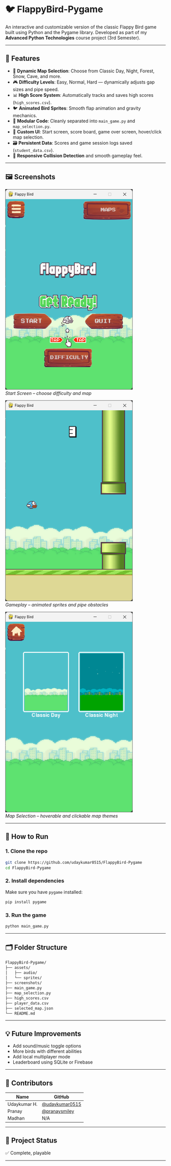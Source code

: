 # 🐦 FlappyBird-Pygame

An interactive and customizable version of the classic Flappy Bird game built using Python and the Pygame library. Developed as part of my **Advanced Python Technologies** course project (3rd Semester).

---

## 🎯 Features

- 🔄 **Dynamic Map Selection**: Choose from Classic Day, Night, Forest, Snow, Cave, and more.
- 🎮 **Difficulty Levels**: Easy, Normal, Hard — dynamically adjusts gap sizes and pipe speed.
- 📊 **High Score System**: Automatically tracks and saves high scores (`high_scores.csv`).
- 🐦 **Animated Bird Sprites**: Smooth flap animation and gravity mechanics.
- 📁 **Modular Code**: Cleanly separated into `main_game.py` and `map_selection.py`.
- 📸 **Custom UI**: Start screen, score board, game over screen, hover/click map selection.
- 🗃️ **Persistent Data**: Scores and game session logs saved (`student_data.csv`).
- 🧪 **Responsive Collision Detection** and smooth gameplay feel.

---

## 🖼️ Screenshots


<p align="left">
  <img src="screenshots/start.png" alt="Start Screen" width="400"/><br>
  <em>Start Screen – choose difficulty and map</em>
</p>

<p align="left">
  <img src="screenshots/gameplay.png" alt="Gameplay" width="400"/><br>
  <em>Gameplay – animated sprites and pipe obstacles</em>
</p>

<p align="left">
  <img src="screenshots/maps.png" alt="Map Selection" width="400"/><br>
  <em>Map Selection – hoverable and clickable map themes</em>
</p>

---

## 🚀 How to Run

### 1. Clone the repo

```bash
git clone https://github.com/udaykumar0515/FlappyBird-Pygame
cd FlappyBird-Pygame
```

### 2. Install dependencies

Make sure you have `pygame` installed:

```bash
pip install pygame
```

### 3. Run the game

```bash
python main_game.py
```

---

## 🗂️ Folder Structure

```
FlappyBird-Pygame/
├── assets/
│   ├── audio/         
│   └── sprites/       
├── screenshots/       
├── main_game.py       
├── map_selection.py   
├── high_scores.csv   
├── player_data.csv 
├── selected_map.json  
└── README.md
```

---

## 💡 Future Improvements

* Add sound/music toggle options  
* More birds with different abilities  
* Add local multiplayer mode  
* Leaderboard using SQLite or Firebase  

---

## 👥 Contributors

| Name           | GitHub                                      |
|----------------|---------------------------------------------|
| Udaykumar H.   | [@udaykumar0515](https://github.com/udaykumar0515) |
| Pranay         | [@pranaysmiley](https://github.com/pranaysmiley)   |
| Madhan         | N/A                                         |

---


## 🏁 Project Status

✅ Complete, playable  

---

